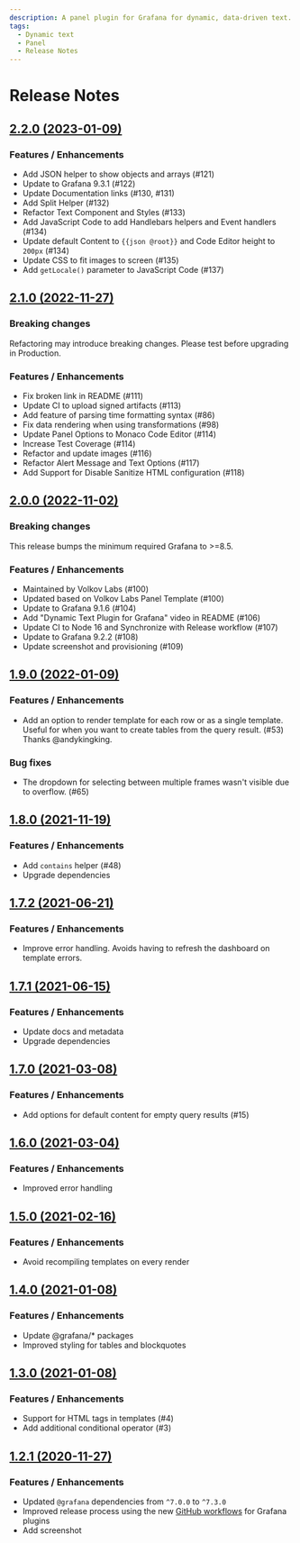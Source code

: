 ```yaml
---
description: A panel plugin for Grafana for dynamic, data-driven text.
tags:
  - Dynamic text
  - Panel
  - Release Notes
---
```


# Release Notes

## [2.2.0 (2023-01-09)](https://github.com/VolkovLabs/volkovlabs-dynamictext-panel/releases/tag/v2.2.0)

### Features / Enhancements

- Add JSON helper to show objects and arrays (#121)
- Update to Grafana 9.3.1 (#122)
- Update Documentation links (#130, #131)
- Add Split Helper (#132)
- Refactor Text Component and Styles (#133)
- Add JavaScript Code to add Handlebars helpers and Event handlers (#134)
- Update default Content to `{{json @root}}` and Code Editor height to `200px` (#134)
- Update CSS to fit images to screen (#135)
- Add `getLocale()` parameter to JavaScript Code (#137)

## [2.1.0 (2022-11-27)](https://github.com/VolkovLabs/volkovlabs-dynamictext-panel/releases/tag/v2.1.0)

### Breaking changes

Refactoring may introduce breaking changes. Please test before upgrading in Production.

### Features / Enhancements

- Fix broken link in README (#111)
- Update CI to upload signed artifacts (#113)
- Add feature of parsing time formatting syntax (#86)
- Fix data rendering when using transformations (#98)
- Update Panel Options to Monaco Code Editor (#114)
- Increase Test Coverage (#114)
- Refactor and update images (#116)
- Refactor Alert Message and Text Options (#117)
- Add Support for Disable Sanitize HTML configuration (#118)

## [2.0.0 (2022-11-02)](https://github.com/VolkovLabs/volkovlabs-dynamictext-panel/releases/tag/v2.0.0)

### Breaking changes

This release bumps the minimum required Grafana to >=8.5.

### Features / Enhancements

- Maintained by Volkov Labs (#100)
- Updated based on Volkov Labs Panel Template (#100)
- Update to Grafana 9.1.6 (#104)
- Add "Dynamic Text Plugin for Grafana" video in README (#106)
- Update CI to Node 16 and Synchronize with Release workflow (#107)
- Update to Grafana 9.2.2 (#108)
- Update screenshot and provisioning (#109)

## [1.9.0 (2022-01-09)](https://github.com/VolkovLabs/volkovlabs-dynamictext-panel/releases/tag/v1.9.0)

### Features / Enhancements

- Add an option to render template for each row or as a single template. Useful for when you want to create tables from the query result. (#53) Thanks @andykingking.

### Bug fixes

- The dropdown for selecting between multiple frames wasn't visible due to overflow. (#65)

## [1.8.0 (2021-11-19)](https://github.com/VolkovLabs/volkovlabs-dynamictext-panel/releases/tag/v1.8.0)

### Features / Enhancements

- Add `contains` helper (#48)
- Upgrade dependencies

## [1.7.2 (2021-06-21)](https://github.com/VolkovLabs/volkovlabs-dynamictext-panel/releases/tag/v1.7.2)

### Features / Enhancements

- Improve error handling. Avoids having to refresh the dashboard on template errors.

## [1.7.1 (2021-06-15)](https://github.com/VolkovLabs/volkovlabs-dynamictext-panel/releases/tag/v1.7.1)

### Features / Enhancements

- Update docs and metadata
- Upgrade dependencies

## [1.7.0 (2021-03-08)](https://github.com/VolkovLabs/volkovlabs-dynamictext-panel/releases/tag/v1.7.0)

### Features / Enhancements

- Add options for default content for empty query results (#15)

## [1.6.0 (2021-03-04)](https://github.com/VolkovLabs/volkovlabs-dynamictext-panel/releases/tag/v1.6.0)

### Features / Enhancements

- Improved error handling

## [1.5.0 (2021-02-16)](https://github.com/VolkovLabs/volkovlabs-dynamictext-panel/releases/tag/v1.5.0)

### Features / Enhancements

- Avoid recompiling templates on every render

## [1.4.0 (2021-01-08)](https://github.com/VolkovLabs/volkovlabs-dynamictext-panel/releases/tag/v1.4.0)

### Features / Enhancements

- Update @grafana/\* packages
- Improved styling for tables and blockquotes

## [1.3.0 (2021-01-08)](https://github.com/VolkovLabs/volkovlabs-dynamictext-panel/releases/tag/v1.3.0)

### Features / Enhancements

- Support for HTML tags in templates (#4)
- Add additional conditional operator (#3)

## [1.2.1 (2020-11-27)](https://github.com/VolkovLabs/volkovlabs-dynamictext-panel/releases/tag/v1.2.1)

### Features / Enhancements

- Updated `@grafana` dependencies from `^7.0.0` to `^7.3.0`
- Improved release process using the new [GitHub workflows](https://github.com/grafana/plugin-workflows) for Grafana plugins
- Add screenshot